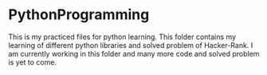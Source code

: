 # PythonProgramming
This is my practiced files for python learning.
This folder contains my learning of different python libraries and solved problem of Hacker-Rank.
I am currently working in this folder and many more code and solved problem is yet to come.

